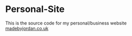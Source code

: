 # Personal-Site
This is the source code for my personal/business website <a href="http://madebyjordan.co.uk">madebyjordan.co.uk</a>

